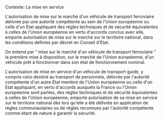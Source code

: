 Contexte: La mise en service

L'autorisation de mise sur le marché d'un véhicule de transport ferroviaire délivrée par une autorité compétente au sein de l'Union européenne ou celle d'un Etat appliquant des règles techniques et de sécurité équivalentes à celles de l'Union européenne en vertu d'accords conclus avec elle, emporte autorisation de mise sur le marché sur le territoire national, dans les conditions définies par décret en Conseil d'Etat.

On entend par “ mise sur le marché d'un véhicule de transport ferroviaire ” la première mise à disposition, sur le marché de l'Union européenne, d'un véhicule prêt à fonctionner dans son état de fonctionnement nominal.

L'autorisation de mise en service d'un véhicule de transport guidé, y compris celui destiné au transport de personnels, délivrée par l'autorité compétente d'un autre Etat membre de l'Union européenne ou celle d'un Etat appliquant, en vertu d'accords auxquels la France ou l'Union européenne sont parties, des règles techniques et de sécurité équivalentes à celles de l'Union européenne, emporte autorisation de sa mise en service sur le territoire national dès lors qu'elle a été délivrée en application de règles communautaires ou de règles reconnues par l'autorité compétente comme étant de nature à garantir la sécurité.